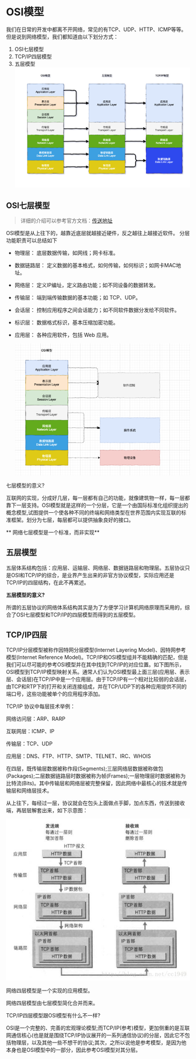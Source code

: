 # OSI模型

我们在日常的开发中都离不开网络，常见的有TCP、UDP、HTTP、ICMP等等。但是说到网络模型，我们都知道由以下划分方式：
1. OSI七层模型
2. TCP/IP四层模型
3. 五层模型
![image-20200315110529605](../_media/images/image-20200315110529605.png)

## OSI七层模型
> 详细的介绍可以参考官方文档：[传送地址](https://zh.wikipedia.org/wiki/OSI%E6%A8%A1%E5%9E%8B)    

OSI模型是从上往下的，越靠近底层就越接近硬件，反之越往上越接近软件。
分层功能职责可以总结如下

- 物理层：
  底层数据传输，如网线；网卡标准。 
  
- 数据链路层：
  定义数据的基本格式，如何传输，如何标识；如网卡MAC地址。
  
- 网络层：
  定义IP编址，定义路由功能；如不同设备的数据转发。
  
- 传输层：
  端到端传输数据的基本功能；如 TCP、UDP。
  
- 会话层：
  控制应用程序之间会话能力；如不同软件数据分发给不同软件。
  
- 标识层：
  数据格式标识，基本压缩加密功能。
  
- 应用层：
  各种应用软件，包括 Web 应用。
  
  ![image-20200315112226030](../_media/images/image-20200315112226030.png)

七层模型的意义?

互联网的实现，分成好几层，每一层都有自己的功能，就像建筑物一样，每一层都靠下一层支持。OSI模型就是这样的一个分层，它是一个由国际标准化组织提出的概念模型,试图提供一个使各种不同的终端和网络类型在世界范围内实现互联的标准框架。划分为七层，每层都可以提供抽象良好的接口。

** 网络七层模型是一个标准，而非实现**



## **五层模型**

五层体系结构包括：应用层、运输层、网络层、数据链路层和物理层。五层协议只是OSI和TCP/IP的综合，是业界产生出来的非官方协议模型，实际应用还是TCP/IP的四层结构，在此不再累述。

**五层模型的意义?**

所谓的五层协议的网络体系结构其实是为了方便学习计算机网络原理而采用的，综合了OSI七层模型和TCP/IP的四层模型而得到的五层模型。

## TCP/IP四层

TCP/IP分层模型被称作因特网分层模型(Internet Layering Model)、因特网参考模型(Internet Reference Model)。TCP/IP和OSI模型组并不能精确的匹配，但是我们可以尽可能的参考OSI模型并在其中找到TCP/IP的对应位置。如下图所示，OSI模型到TCP/IP模型映射关系。通常人们认为OSI模型最上面三层(应用层、表示层、会话层)在TCP/IP中是一个应用层。由于TCP/IP有一个相对比较弱的会话层，由TCP和RTP下的打开和关闭连接组成，并在TCP/UDP下的各种应用提供不同的端口号，这些功能被单个的应用程序添加。

TCP/IP 协议中每层技术举例：

网络访问层：ARP、RARP

互联网层：ICMP、IP

传输层：TCP、UDP

应用层：DNS、FTP、HTTP、SMTP、TELNET、IRC、WHOIS

在四层，既传输层数据被称作段(Segments);三层网络层数据被称做包(Packages);二层数据链路层时数据被称为帧(Frames);一层物理层时数据被称为比特流(Bits)。其中传输层和网络层被完整保留，因此网络中最核心的技术就是传输层和网络层技术。

从上往下，每经过一层，协议就会在包头上面做点手脚，加点东西，传送到接收端，再层层解套出来，如下示意图：

 ![tcp数据包](../_media/images/tcp数据包.jpeg)

网络四层模型是一个实现的应用模型。

网络四层模型由七层模型简化合并而来。



TCP/IP四层模型跟OSI模型有什么不一样?

OSI是一个完整的、完善的宏观理论模型;而TCP/IP(参考)模型，更加侧重的是互联网通信核心(也是就是围绕TCP/IP协议展开的一系列通信协议)的分层，因此它不包括物理层，以及其他一些不想干的协议;其次，之所以说他是参考模型，是因为他本身也是OSI模型中的一部分，因此参考OSI模型对其分层。

